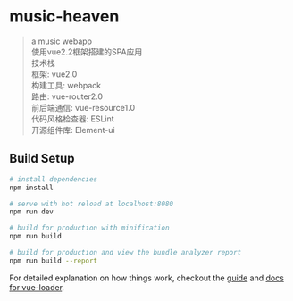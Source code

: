 # music-heaven

> a music webapp  
> 使用vue2.2框架搭建的SPA应用  
> 技术栈  
> 框架: vue2.0  
> 构建工具: webpack  
> 路由: vue-router2.0  
> 前后端通信: vue-resource1.0  
> 代码风格检查器: ESLint  
> 开源组件库: Element-ui

## Build Setup

``` bash
# install dependencies
npm install

# serve with hot reload at localhost:8080
npm run dev

# build for production with minification
npm run build

# build for production and view the bundle analyzer report
npm run build --report
```

For detailed explanation on how things work, checkout the [guide](http://vuejs-templates.github.io/webpack/) and [docs for vue-loader](http://vuejs.github.io/vue-loader).
